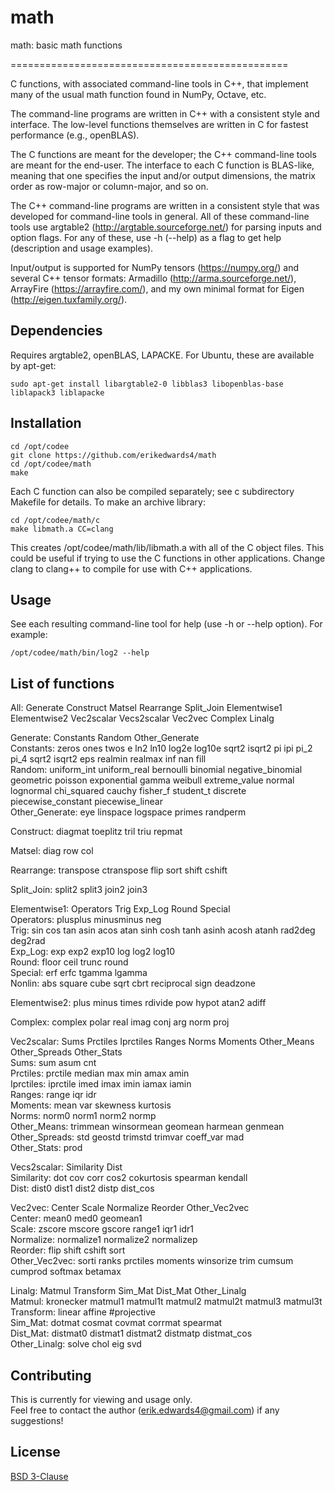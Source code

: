 # math

math: basic math functions

================================================

C functions, with associated command-line tools in C++,
that implement many of the usual math function found in NumPy, Octave, etc.

The command-line programs are written in C++ with a consistent style and interface.
The low-level functions themselves are written in C for fastest performance (e.g., openBLAS).

The C functions are meant for the developer; the C++ command-line tools are meant for the end-user.
The interface to each C function is BLAS-like, meaning that one specifies the input and/or output dimensions,
the matrix order as row-major or column-major, and so on.

The C++ command-line programs are written in a consistent style that was developed for command-line tools in general.
All of these command-line tools use argtable2 (http://argtable.sourceforge.net/) for parsing inputs and option flags.
For any of these, use -h (--help) as a flag to get help (description and usage examples).

Input/output is supported for NumPy tensors (https://numpy.org/)
and several C++ tensor formats: Armadillo (http://arma.sourceforge.net/),
ArrayFire (https://arrayfire.com/), and my own minimal format for Eigen (http://eigen.tuxfamily.org/).


## Dependencies
Requires argtable2, openBLAS, LAPACKE.
For Ubuntu, these are available by apt-get:
```console
sudo apt-get install libargtable2-0 libblas3 libopenblas-base liblapack3 liblapacke
```


## Installation
```console
cd /opt/codee
git clone https://github.com/erikedwards4/math
cd /opt/codee/math
make
```

Each C function can also be compiled separately; see c subdirectory Makefile for details.
To make an archive library:
```console
cd /opt/codee/math/c
make libmath.a CC=clang
```
This creates /opt/codee/math/lib/libmath.a with all of the C object files.
This could be useful if trying to use the C functions in other applications.
Change clang to clang++ to compile for use with C++ applications.


## Usage
See each resulting command-line tool for help (use -h or --help option).
For example:
```console
/opt/codee/math/bin/log2 --help
```


## List of functions
All: Generate Construct Matsel Rearrange Split_Join Elementwise1 Elementwise2 Vec2scalar Vecs2scalar Vec2vec Complex Linalg  

Generate: Constants Random Other_Generate  
Constants: zeros ones twos e ln2 ln10 log2e log10e sqrt2 isqrt2 pi ipi pi_2 pi_4 sqrt2 isqrt2 eps realmin realmax inf nan fill  
Random: uniform_int uniform_real bernoulli binomial negative_binomial geometric poisson exponential gamma weibull extreme_value normal lognormal chi_squared cauchy fisher_f student_t   discrete piecewise_constant piecewise_linear  
Other_Generate: eye linspace logspace primes randperm  
 
Construct: diagmat toeplitz tril triu repmat  

Matsel: diag row col  

Rearrange: transpose ctranspose flip sort shift cshift  

Split_Join: split2 split3 join2 join3  

Elementwise1: Operators Trig Exp_Log Round Special  
Operators: plusplus minusminus neg  
Trig: sin cos tan asin acos atan sinh cosh tanh asinh acosh atanh rad2deg deg2rad  
Exp_Log: exp exp2 exp10 log log2 log10  
Round: floor ceil trunc round  
Special: erf erfc tgamma lgamma  
Nonlin: abs square cube sqrt cbrt reciprocal sign deadzone  

Elementwise2: plus minus times rdivide pow hypot atan2 adiff  

Complex: complex polar real imag conj arg norm proj  

Vec2scalar: Sums Prctiles Iprctiles Ranges Norms Moments Other_Means Other_Spreads Other_Stats  
Sums: sum asum cnt  
Prctiles: prctile median max min amax amin  
Iprctiles: iprctile imed imax imin iamax iamin  
Ranges: range iqr idr  
Moments: mean var skewness kurtosis  
Norms: norm0 norm1 norm2 normp  
Other_Means: trimmean winsormean geomean harmean genmean  
Other_Spreads: std geostd trimstd trimvar coeff_var mad  
Other_Stats: prod  

Vecs2scalar: Similarity Dist  
Similarity: dot cov corr cos2 cokurtosis spearman kendall  
Dist: dist0 dist1 dist2 distp dist_cos  

Vec2vec: Center Scale Normalize Reorder Other_Vec2vec  
Center: mean0 med0 geomean1  
Scale: zscore mscore gscore range1 iqr1 idr1  
Normalize: normalize1 normalize2 normalizep  
Reorder: flip shift cshift sort  
Other_Vec2vec: sorti ranks prctiles moments winsorize trim cumsum cumprod softmax betamax  

Linalg: Matmul Transform Sim_Mat Dist_Mat Other_Linalg  
Matmul: kronecker matmul1 matmul1t matmul2 matmul2t matmul3 matmul3t  
Transform: linear affine #projective  
Sim_Mat: dotmat cosmat covmat corrmat spearmat  
Dist_Mat: distmat0 distmat1 distmat2 distmatp distmat_cos  
Other_Linalg: solve chol eig svd  


## Contributing
This is currently for viewing and usage only.  
Feel free to contact the author (erik.edwards4@gmail.com) if any suggestions!


## License
[BSD 3-Clause](https://choosealicense.com/licenses/bsd-3-clause/)

